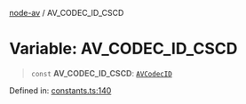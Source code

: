 [node-av](../globals.md) / AV\_CODEC\_ID\_CSCD

# Variable: AV\_CODEC\_ID\_CSCD

> `const` **AV\_CODEC\_ID\_CSCD**: [`AVCodecID`](../type-aliases/AVCodecID.md)

Defined in: [constants.ts:140](https://github.com/seydx/av/blob/f8631fc881b394300b1479f511d55cf1c370a87f/src/constants/constants.ts#L140)
